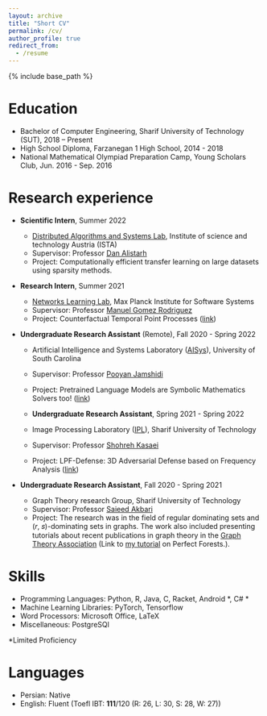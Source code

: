 ```yaml
---
layout: archive
title: "Short CV"
permalink: /cv/
author_profile: true
redirect_from:
  - /resume
---
```


{% include base_path %}

Education
======
* Bachelor of Computer Engineering, Sharif University of Technology (SUT), 2018 – Present 
* High School Diploma, Farzanegan 1 High School, 2014 - 2018 
* National Mathematical Olympiad Preparation Camp, Young Scholars Club, Jun. 2016 - Sep. 2016

Research experience
======
* **Scientific Intern**, Summer 2022 
  * [Distributed Algorithms and Systems Lab](https://ist.ac.at/en/research/alistarh-group/), Institute of science and technology Austria (ISTA)
  * Supervisor: Professor [Dan Alistarh](https://people.csail.mit.edu/alistarh/)
  * Project: Computationally efficient transfer learning on large datasets using sparsity methods.

* **Research Intern**, Summer 2021 
  * [Networks Learning Lab](https://github.com/Networks-Learning), Max Planck Institute for Software Systems
  * Supervisor: Professor [Manuel Gomez Rodriguez](https://people.mpi-sws.org/~manuelgr/)
  * Project: Counterfactual Temporal Point Processes ([link](https://knoorbakhsh.github.io/publication/countercaftual-tpp))


* **Undergraduate Research Assistant** (Remote), Fall 2020 - Spring 2022
  * Artificial Intelligence and Systems Laboratory ([AISys](https://pooyanjamshidi.github.io/AISys/)), University of South Carolina
  * Supervisor: Professor [Pooyan Jamshidi](https://pooyanjamshidi.github.io/)
  * Project:  Pretrained Language Models are Symbolic Mathematics Solvers too! ([link](https://knoorbakhsh.github.io/publication/symbolic-math))

  * **Undergraduate Research Assistant**, Spring 2021 - Spring 2022
  * Image Processing Laboratory ([IPL](http://ipl.ce.sharif.edu/)), Sharif University of Technology
  * Supervisor: Professor [Shohreh Kasaei](https://scholar.google.com/citations?user=mvx4PvgAAAAJ&hl=en)
  * Project:  LPF-Defense: 3D Adversarial Defense based on Frequency Analysis ([link](https://knoorbakhsh.github.io/publication/lpf-defense))

* **Undergraduate Research Assistant**, Fall 2020 - Spring 2021
  * Graph Theory research Group, Sharif University of Technology
  * Supervisor: Professor [Saieed Akbari](https://scholar.google.com/citations?user=1Lozhc4AAAAJ&hl=en)
  * Project: The research was in the field of regular dominating sets and (𝑟, 𝑠)-dominating sets in graphs. The work also included presenting tutorials about recent publications in graph theory in the [Graph Theory Association](https://graphtheoryassociation.com/) (Link to [my tutorial](https://graphtheoryassociation.com/perfect-forests-by-kimia-noorbakhsh/) on Perfect Forests.).

  
Skills
======
* Programming Languages: Python, R, Java, C, Racket, Android *, C# *
* Machine Learning Libraries: PyTorch, Tensorflow
* Word Processors: Microsoft Office, LaTeX
* Miscellaneous: PostgreSQl

*Limited Proficiency

Languages
======
* Persian: Native
* English: Fluent (Toefl IBT: **111**/120 (R: 26, L: 30, S: 28, W: 27))

<!-- Publications
======
  <ul>{% for post in site.publications %}
    {% include archive-single-cv.html %}
  {% endfor %}</ul>
  
Talks
======
  <ul>{% for post in site.talks %}
    {% include archive-single-talk-cv.html %}
  {% endfor %}</ul>
  
Teaching
======
  <ul>{% for post in site.teaching %}
    {% include archive-single-cv.html %}
  {% endfor %}</ul>
  
Service and leadership
======
* Currently signed in to 43 different slack teams --> 